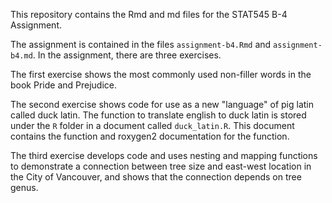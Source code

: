 This repository contains the Rmd and md files for the STAT545 B-4 Assignment. 

The assignment is contained in the files `assignment-b4.Rmd` and `assignment-b4.md`. In the assignment, there are three exercises. 

The first exercise shows the most commonly used non-filler words in the book Pride and Prejudice. 

The second exercise shows code for use as a new "language" of pig latin called duck latin. The function to translate english to duck latin is stored under the `R` folder in a document called `duck_latin.R`. This document contains the function and roxygen2 documentation for the function. 

The third exercise develops code and uses nesting and mapping functions to demonstrate a connection between tree size and east-west location in the City of Vancouver, and shows that the connection depends on tree genus. 